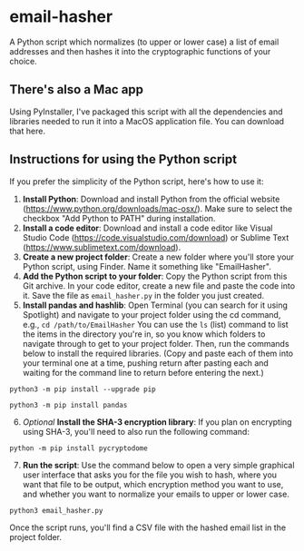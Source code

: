 # email-hasher
A Python script which normalizes (to upper or lower case) a list of email addresses and then hashes it into the cryptographic functions of your choice. 

## There's also a Mac app
Using PyInstaller, I've packaged this script with all the dependencies and libraries needed to run it into a MacOS application file. You can download that here. 

## Instructions for using the Python script
If you prefer the simplicity of the Python script, here's how to use it: 

1. **Install Python**: Download and install Python from the official website (https://www.python.org/downloads/mac-osx/). Make sure to select the checkbox "Add Python to PATH" during installation.
2. **Install a code editor**: Download and install a code editor like Visual Studio Code (https://code.visualstudio.com/download) or Sublime Text (https://www.sublimetext.com/download).
3. **Create a new project folder**: Create a new folder where you'll store your Python script, using Finder. Name it something like "EmailHasher".
4. **Add the Python script to your folder**: Copy the Python script from this Git archive. In your code editor, create a new file and paste the code into it. Save the file as ``email_hasher.py`` in the folder you just created. 
5. **Install pandas and hashlib**: Open Terminal (you can search for it using Spotlight) and navigate to your project folder using the cd command, e.g., `cd /path/to/EmailHasher` You can use the ``ls`` (list) command to list the items in the directory you're in, so you know which folders to navigate through to get to your project folder. Then, run the commands below to install the required libraries. (Copy and paste each of them into your terminal one at a time, pushing return after pasting each and waiting for the command line to return before entering the next.)
```
python3 -m pip install --upgrade pip
```
```
python3 -m pip install pandas
```
6. *Optional* **Install the SHA-3 encryption library**: If you plan on encrypting using SHA-3, you'll need to also run the following command: 
```
python -m pip install pycryptodome
```
7. **Run the script**: Use the command below to open a very simple graphical user interface that asks you for the file you wish to hash, where you want that file to be output, which encryption method you want to use, and whether you want to normalize your emails to upper or lower case. 
```
python3 email_hasher.py
```
Once the script runs, you'll find a CSV file with the hashed email list in the project folder. 

